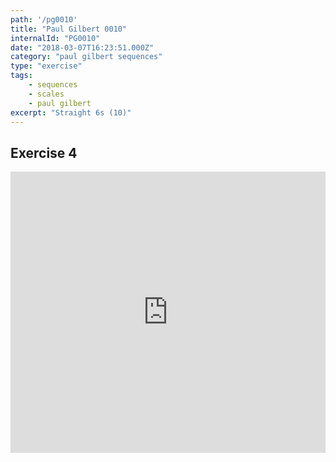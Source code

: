 ```yaml
---
path: '/pg0010'
title: "Paul Gilbert 0010"
internalId: "PG0010"
date: "2018-03-07T16:23:51.000Z"
category: "paul gilbert sequences"
type: "exercise"
tags:
    - sequences
    - scales
    - paul gilbert
excerpt: "Straight 6s (10)"
---
```


## Exercise 4

<iframe src="https://flat.io/embed/5aa0578d3753867e7ea874a8?layout=responsive&audioSource=&videoPosition=" height="450" width="100%" frameBorder="0" allowfullscreen></iframe>
